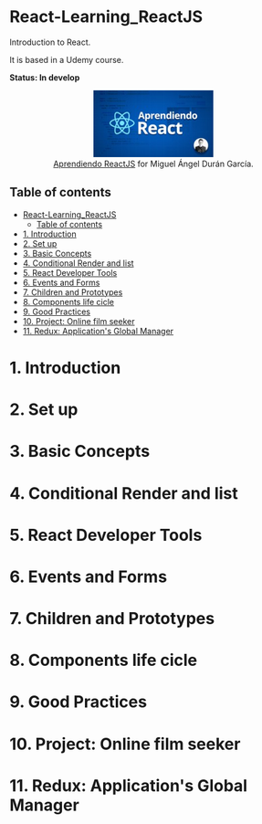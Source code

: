 # React-Learning_ReactJS
Introduction to React.

It is based in a Udemy course.

**Status: In develop**

<div align="center">

![Aprendiendo ReactJS](courseIcon.png)<br>
 [Aprendiendo ReactJS](https://www.udemy.com/course/aprendiendo-react/) for Miguel Ángel Durán García.

 </div>

## Table of contents
- [React-Learning_ReactJS](#react-learningreactjs)
  - [Table of contents](#table-of-contents)
- [1. Introduction](#1-introduction)
- [2. Set up](#2-set-up)
- [3. Basic Concepts](#3-basic-concepts)
- [4. Conditional Render and list](#4-conditional-render-and-list)
- [5. React Developer Tools](#5-react-developer-tools)
- [6. Events and Forms](#6-events-and-forms)
- [7. Children and Prototypes](#7-children-and-prototypes)
- [8. Components life cicle](#8-components-life-cicle)
- [9. Good Practices](#9-good-practices)
- [10. Project: Online film seeker](#10-project-online-film-seeker)
- [11. Redux: Application's Global Manager](#11-redux-applications-global-manager)


# 1. Introduction
# 2. Set up
# 3. Basic Concepts
# 4. Conditional Render and list
# 5. React Developer Tools
# 6. Events and Forms
# 7. Children and Prototypes
# 8. Components life cicle
# 9. Good Practices
# 10. Project: Online film seeker
# 11. Redux: Application's Global Manager